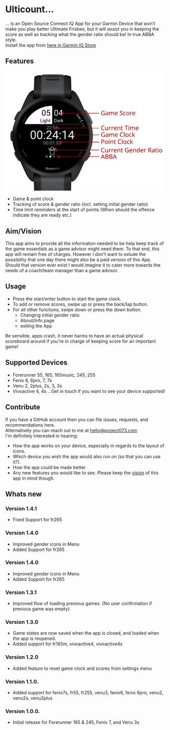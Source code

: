 # Ulticount...
... is an Open Source Connect IQ App for your Garmin Device that won’t make you play better Ultimate Frisbee, but it will _assist_ you in keeping the score as well as tracking what the gender ratio should be! In true ABBA style.  
Install the app from [here in Garmin IQ Store](https://apps.garmin.com/apps/c9a21d52-470b-422e-9566-a70e8c52384d)

## Features
<img src="https://github.com/K4pes/ultiCount/blob/main/ScreenCaptures/Screenshot_fr165_gameplay_annotated_125DPI.png" width="600" />  
  
- Game & point clock
- Tracking of score & gender ratio (incl. setting initial gender ratio)
- Time limit reminders at the start of points (When should the offence indicate they are ready etc.)

## Aim/Vision
This app aims to provide all the information needed to be help keep track of the game essentials as a game advisor might need them. To that end, this app will remain free of charges. However I don't want to exlude the possibility that one day there might also be a paid version of this App. Should that version ever exist I would imagine it to cater more towards the needs of a coach/team manager than a game advisor.

## Usage
- Press the start/enter button to start the game clock.
- To add or remove scores, swipe up or press the back/lap button.
- For all other functions, swipe down or press the down button.
    - Changing initial gender ratio
    - About/Info page
    - exiting the App
  
Be sensible, apps crash, it never harms to have an actual physical scoreboard around if you're in charge of keeping score for an important game! 
 
## Supported Devices
- Forerunner 55, 165, 165music, 245, 255
- Fenix 6, 6pro, 7, 7s
- Venu 2, 2plus, 2s, 3, 3s
- Vivoactive 4, 4s
...Get in touch if you want to see your device supported!
  
## Contribute
If you have a GitHub account then you can file issues, requests, and recommendations here.  
Alternatively you can reach out to me at hello@project073.com  
I'm definitely interested in hearing:
- How the app works on your device, especially in regards to the layout of icons.
- Which device you wish the app would also run on (so that you can use it?).
- How the app could be made better.
- Any new features you would like to see. Please keep the [vision](#aimvision) of this app in mind though.
  


## Whats new
### Version 1.4.1
- Fixed Support for fr265
### Version 1.4.0
- Improved gender icons in Menu
- Added Support for fr265
### Version 1.4.0
- Improved gender icons in Menu
- Added Support for fr265
### Version 1.3.1
- Improved flow of loading previous games. (No user confirmation if previous game was empty)
### Version 1.3.0
- Game states are now saved when the app is closed, and loaded when the app is reopened.
- Added support for fr165m, vivoactive4, vivoactive4s
### Version 1.2.0
- Added feature to reset game clock and scores from settings menu
### Version 1.1.0.
- Added support for fenix7s, fr55, fr255, venu3, fenix6, fenix 6pro, venu2, venu2s, venu2plus
### Version 1.0.0.
- Initial release for Forerunner 165 & 245, Fenix 7, and Venu 3s

